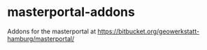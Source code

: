 # masterportal-addons
Addons for the masterportal at https://bitbucket.org/geowerkstatt-hamburg/masterportal/
